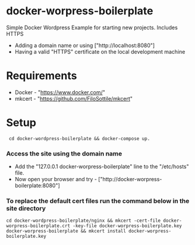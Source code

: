 # docker-worpress-boilerplate
Simple Docker Wordpress Example for starting new projects.  Includes HTTPS

- Adding a domain name or using ["http://localhost:8080"]
- Having a valid "HTTPS" certificate on the local development machine

# Requirements

- Docker - "https://www.docker.com/"
- mkcert - "https://github.com/FiloSottile/mkcert"

# Setup

```
 cd docker-wordpress-boilerplate && docker-compose up. 
```

### Access the site using the domain name
- Add the "127.0.0.1  docker-worpress-boilerplate" line to the "/etc/hosts" file.
- Now open your browser and try - ["http://docker-worpress-boilerplate:8080"]

### To replace the default cert files run the command below in the site directory

```
cd docker-wordpress-boilerplate/nginx && mkcert -cert-file docker-worpress-boilerplate.crt -key-file docker-worpress-boilerplate.key 
docker-worpress-boilerplate && mkcert install docker-worpress-boilerplate.key
```